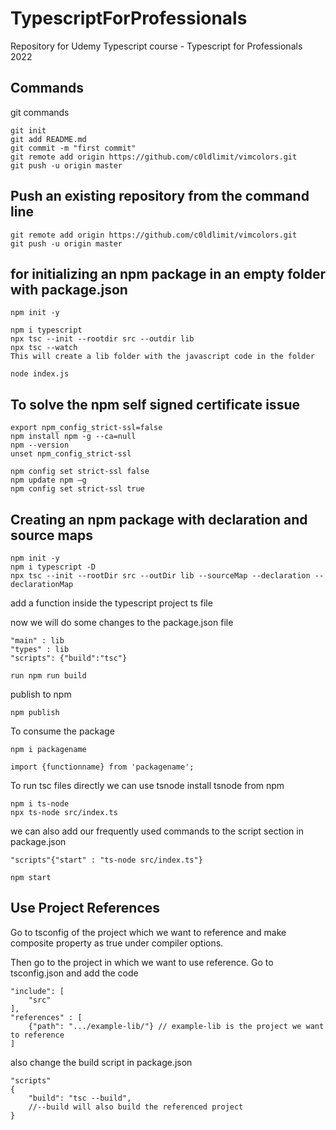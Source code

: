 # TypescriptForProfessionals
Repository for Udemy Typescript course - Typescript for Professionals 2022

## Commands

git commands

```
git init
git add README.md
git commit -m "first commit"
git remote add origin https://github.com/c0ldlimit/vimcolors.git
git push -u origin master
```
 
## Push an existing repository from the command line

```
git remote add origin https://github.com/c0ldlimit/vimcolors.git
git push -u origin master
```

## for initializing an npm package in an empty folder with package.json 
```
npm init -y
```

```
npm i typescript
npx tsc --init --rootdir src --outdir lib
npx tsc --watch
This will create a lib folder with the javascript code in the folder

node index.js
```

## To solve the npm self signed certificate issue

```
export npm_config_strict-ssl=false
npm install npm -g --ca=null
npm --version
unset npm_config_strict-ssl

npm config set strict-ssl false
npm update npm –g
npm config set strict-ssl true
```

## Creating an npm package with declaration and source maps
```
npm init -y
npm i typescript -D
npx tsc --init --rootDir src --outDir lib --sourceMap --declaration --declarationMap
```

add a function inside the typescript project ts file

now we will do some changes to the package.json file

```
"main" : lib
"types" : lib
"scripts": {"build":"tsc"}

run npm run build
```

publish to npm
```
npm publish
```

To consume the package
```
npm i packagename

import {functionname} from 'packagename';
```

To run tsc files directly we can use tsnode 
install tsnode from npm
```
npm i ts-node
npx ts-node src/index.ts
```

we can also add our frequently used commands to the script section in package.json
```
"scripts"{"start" : "ts-node src/index.ts"}

npm start
```

## Use Project References 

Go to tsconfig of the project which we want to reference and make composite property as true under compiler options.

Then go to the project in which we want to use reference. Go to tsconfig.json and add the code

```
"include": [
    "src"
],
"references" : [
    {"path": ".../example-lib/"} // example-lib is the project we want to reference
]
```

also change the build script in package.json

```
"scripts"
{
    "build": "tsc --build",
    //--build will also build the referenced project
}
```